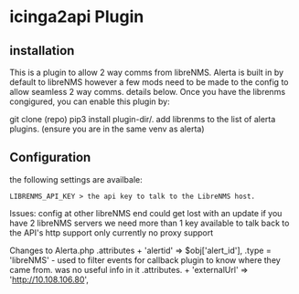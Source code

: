 icinga2api Plugin
=================

installation
------------

This is a plugin to allow 2 way comms from libreNMS. Alerta is built in by default to libreNMS however a few mods
need to be made to the config to allow seamless 2 way comms. details below.
Once you have the librenms congigured, you can enable this plugin by:

git clone (repo)
pip3 install plugin-dir/.
add librenms to the list of alerta plugins. (ensure you are in the same venv as alerta)


Configuration
------------
the following settings are availbale:

    LIBRENMS_API_KEY > the api key to talk to the LibreNMS host. 


Issues:
config at other libreNMS end could get lost with an update
if you have 2 libreNMS servers we need more than 1 key available to talk back to the API's
http support only currently
no proxy support


Changes to Alerta.php
.attributes + 'alertid' => $obj['alert_id'],
.type = 'libreNMS' - used to filter events for callback plugin to know where they came from. was no useful info in it
.attributes. + 'externalUrl' => 'http://10.108.106.80',



 